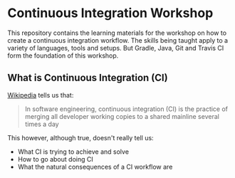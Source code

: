 # Continuous Integration Workshop
This repository contains the learning materials for the workshop on how to create a continuous integration workflow. The skills being taught apply to a variety of languages, tools and setups. But Gradle, Java, Git and Travis CI form the foundation of this workshop.

## What is Continuous Integration (CI)
[Wikipedia][1] tells us that:

>In software engineering, continuous integration (CI) is the practice of merging all developer working copies to a shared mainline several times a day

This however, although true, doesn't really tell us:
 - What CI is trying to achieve and solve
 - How to go about doing CI
 - What the natural consequences of a CI workflow are


[1]:https://en.wikipedia.org/wiki/Continuous_integration
